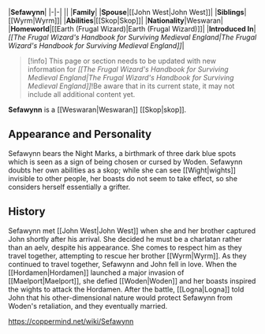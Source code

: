 |**Sefawynn**|
|-|-|
||
|**Family**|
|**Spouse**|[[John West\|John West]]|
|**Siblings**|[[Wyrm\|Wyrm]]|
|**Abilities**|[[Skop\|Skop]]|
|**Nationality**|Weswaran|
|**Homeworld**|[[Earth (Frugal Wizard)\|Earth (Frugal Wizard)]]|
|**Introduced In**|*[[The Frugal Wizard's Handbook for Surviving Medieval England\|The Frugal Wizard's Handbook for Surviving Medieval England]]*|

> [!info] This page or section needs to be updated with new information for *[[The Frugal Wizard's Handbook for Surviving Medieval England\|The Frugal Wizard's Handbook for Surviving Medieval England]]*!Be aware that in its current state, it may not include all additional content yet.

**Sefawynn** is a [[Weswaran\|Weswaran]] [[Skop\|skop]].

## Appearance and Personality
Sefawynn bears the Night Marks, a birthmark of three dark blue spots which is seen as a sign of being chosen or cursed by Woden.
Sefawynn doubts her own abilities as a skop; while she can see [[Wight\|wights]] invisible to other people, her boasts do not seem to take effect, so she considers herself essentially a grifter.

## History
Sefawynn met [[John West\|John West]] when she and her brother captured John shortly after his arrival. She decided he must be a charlatan rather than an aelv, despite his appearance. She comes to respect him as they travel together, attempting to rescue her brother [[Wyrm\|Wyrm]].
As they continued to travel together, Sefawynn and John fell in love. When the [[Hordamen\|Hordamen]] launched a major invasion of [[Maelport\|Maelport]], she defied [[Woden\|Woden]] and her boasts inspired the wights to attack the Hordamen. After the battle, [[Logna\|Logna]] told John that his other-dimensional nature would protect Sefawynn from Woden's retaliation, and they eventually married.



https://coppermind.net/wiki/Sefawynn